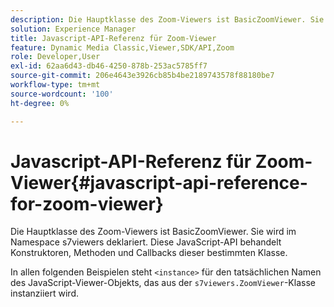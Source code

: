```yaml
---
description: Die Hauptklasse des Zoom-Viewers ist BasicZoomViewer. Sie wird im Namespace s7viewers deklariert. Diese JavaScript-API behandelt Konstruktoren, Methoden und Callbacks dieser bestimmten Klasse.
solution: Experience Manager
title: Javascript-API-Referenz für Zoom-Viewer
feature: Dynamic Media Classic,Viewer,SDK/API,Zoom
role: Developer,User
exl-id: 62aa6d43-db46-4250-878b-253ac5785ff7
source-git-commit: 206e4643e3926cb85b4be2189743578f88180be7
workflow-type: tm+mt
source-wordcount: '100'
ht-degree: 0%

---
```


# Javascript-API-Referenz für Zoom-Viewer{#javascript-api-reference-for-zoom-viewer}

Die Hauptklasse des Zoom-Viewers ist BasicZoomViewer. Sie wird im Namespace s7viewers deklariert. Diese JavaScript-API behandelt Konstruktoren, Methoden und Callbacks dieser bestimmten Klasse.

In allen folgenden Beispielen steht `<instance>` für den tatsächlichen Namen des JavaScript-Viewer-Objekts, das aus der `s7viewers.ZoomViewer`-Klasse instanziiert wird.
